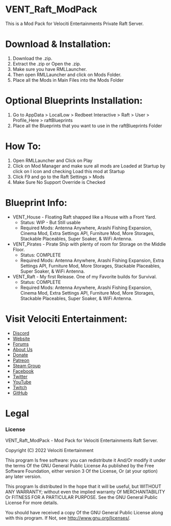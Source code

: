 # VENT_Raft_ModPack
This is a Mod Pack for Velociti Entertainments Private Raft Server.

# Download & Installation:
1) Download the .zip.
2) Extract the .zip or Open the .zip.
3) Make sure you have RMLLauncher.
4) Then open RMLLauncher and click on Mods Folder.
5) Place all the Mods in Main Files into the Mods Folder

# Optional Blueprints Installation:
1) Go to AppData > LocalLow > Redbeet Interactive > Raft > User > Profile_Here > raftBlueprints
2) Place all the Blueprints that you want to use in the raftBlueprints Folder

# How To:
1) Open RMLLauncher and Click on Play
2) Click on Mod Manager and make sure all mods are Loaded at Startup by click on I icon and checking Load this mod at Startup
3) Click F9 and go to the Raft Settings > Mods
4) Make Sure No Support Override is Checked

# Blueprint Info:
* VENT_House - Floating Raft shapped like a House with a Front Yard.
  * Status: WIP - But Still usable
  * Required Mods: Antenna Anywhere, Arashi Fishing Expansion, Cinema Mod, Extra Settings API, Furniture Mod, More Storages, Stackable Placeables, Super Soaker, & WiFi Antenna.
* VENT_Pirates - Pirate Ship with plenty of room for Storage on the Middle Floor.
  * Status: COMPLETE
  * Required Mods: Antenna Anywhere, Arashi Fishing Expansion, Extra Settings API, Furniture Mod, More Storages, Stackable Placeables, Super Soaker, & WiFi Antenna.
* VENT_Raft - My first Release. One of my Favorite builds for Survival.
  * Status: COMPLETE
  * Required Mods: Antenna Anywhere, Arashi Fishing Expansion, Cinema Mod, Extra Settings API, Furniture Mod, More Storages, Stackable Placeables, Super Soaker, & WiFi Antenna.

# Visit Velociti Entertainment:
* [Discord]( https://discord.velocitientertainment.com )
* [Website]( https://velocitientertainment.com )
* [Forums]( https://velocitientertainment.com/forum )
* [About Us]( https://velocitientertainment.com/pc-gaming )
* [Donate]( https://velocitientertainment.com/donations )
* [Patreon]( https://www.patreon.com/VelocitiEntertainment?fan_landing=true )
* [Steam Group]( https://steamcommunity.com/groups/velocitientertainment )
* [Facebook]( https://facebook.com/VelocitiEntertainment )
* [Twitter]( https://twitter.com/VelocitiEnt )
* [YouTube]( https://youtube.com/user/HumanTree92 )
* [Twitch]( https://twitch.tv/humantree92 )
* [GitHub]( https://github.com/HumanTree92 )

# Legal
### License
VENT_Raft_ModPack - Mod Pack for Velociti Entertainments Raft Server.

Copyright (C) 2022 Velociti Entertainment

This program Is free software: you can redistribute it And/Or modify it under the terms Of the GNU General Public License As published by the Free Software Foundation, either version 3 Of the License, Or (at your option) any later version.

This program Is distributed In the hope that it will be useful, but WITHOUT ANY WARRANTY; without even the implied warranty Of MERCHANTABILITY Or FITNESS FOR A PARTICULAR PURPOSE. See the GNU General Public License For more details.

You should have received a copy Of the GNU General Public License along with this program. If Not, see http://www.gnu.org/licenses/.
